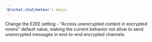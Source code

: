 ```yaml
---
'@rocket.chat/meteor': major
---
```


Change the E2EE setting - "Access unencrypted content in encrypted rooms" default value, making the current behavior not allow to send unencrypted messages in end-to-end encrypted channels.
